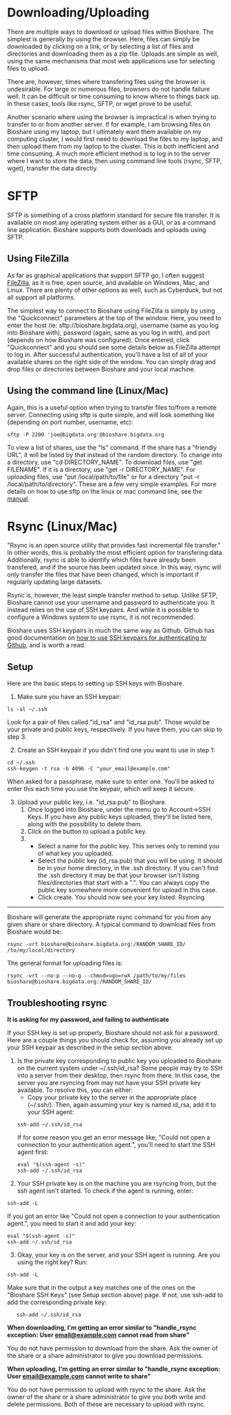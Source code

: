 Downloading/Uploading
=====================

There are multiple ways to download or upload files within Bioshare.  The simplest is generally by using the browser.  Here, files can simply be downloaded by clicking on a link, or by selecting a list of files and directories and downloading them as a zip file.  Uploads are simple as well, using the same mechanisms that most web applications use for selecting files to upload.

There are, however, times where transfering files using the browser is undesirable.  For large or numerous files, browsers do not handle failure well.  It can be difficult or time consuming to know where to things back up.  In these cases, tools like rsync, SFTP, or wget prove to be useful.

Another scenario where using the browser is impractical is when trying to transfer to or from another server.  If for example, I am browsing files on Bioshare using my laptop, but I ultimately want them available on my computing cluster, I would first need to download the files to my laptop, and then upload them from my laptop to the cluster.  This is both inefficient and time consuming.  A much more efficient method is to log in to the server where I want to store the data, then using command line tools (rsync, SFTP, wget), transfer the data directly.

SFTP
====

SFTP is something of a cross platform standard for secure file transfer.  It is available on most any operating system either as a GUI, or as a command line application.  Bioshare supports both downloads and uploads using SFTP.

Using FileZilla
---------------
As far as graphical applications that support SFTP go, I often suggest [FileZilla](https://filezilla-project.org), as it is free, open source, and available on Windows, Mac, and Linux.  There are plenty of other options as well, such as Cyberduck, but not all support all platforms.

The simplest way to connect to Bioshare using FileZilla is simply by using the "Quickconnect" parameters at the top of the window.  Here, you need to enter the host (ie: sftp://bioshare.bigdata.org), username (same as you log into Bioshare with), password (again, same as you log in with), and port (depends on how Bioshare was configured).  Once entered, click "Quickconnect" and you should see some details below as FileZilla attempt to log in.  After successful authentication, you'll have a list of all of your available shares on the right side of the window.  You can simply drag and drop files or directories between Bioshare and your local machine.

Using the command line (Linux/Mac)
----------------------------------
Again, this is a useful option when trying to transfer files to/from a remote server.  Connecting using sftp is quite simple, and will look something like (depending on port number, username, etc):
```Shell
sftp -P 2200 'joe@bigdata.org'@bioshare.bigdata.org
```
To view a list of shares, use the "ls" command.  If the share has a "friendly URL", it will be listed by that instead of the random directory.  To change into a directory, use "cd DIRECTORY_NAME".  To download files, use "get FILENAME".  If it is a directory, use "get -r DIRECTORY_NAME".  For uploading files, use "put /local/path/to/file" or for a directory "put -r /local/path/to/directory".  These are a few very simple examples.  For more details on how to use sftp on the linux or mac command line, see the [manual](https://man.openbsd.org/sftp).

Rsync (Linux/Mac)
=================
"Rsync is an open source utility that provides fast incremental file transfer."  In other words, this is probably the most efficient option for transfering data.  Additionally, rsync is able to identify which files have already been transfered, and if the source has been updated since.  In this way, rsync will only transfer the files that have been changed, which is important if regularly updating large datasets.  

Rsync is, however, the least simple transfer method to setup.  Unlike SFTP, Bioshare cannot use your username and password to authenticate you.  It instead relies on the use of SSH keypairs.  And while it is possible to configure a Windows system to use rsync, it is not recommended.

Bioshare uses SSH keypairs in much the same way as Github.  Github has good documentation on [how to use SSH keypairs for authenticating to Github](https://help.github.com/articles/connecting-to-github-with-ssh/), and is worth a read.

Setup
-----
Here are the basic steps to setting up SSH keys with Bioshare.

1.  Make sure you have an SSH keypair:
```Shell
ls -al ~/.ssh
```
Look for a pair of files called "id_rsa" and "id_rsa.pub".  Those would be your private and public keys, respectively.  If you have them, you can skip to step 3.

2.  Create an SSH keypair if you didn't find one you want to use in step 1:
```Shell
cd ~/.ssh
ssh-keygen -t rsa -b 4096 -C "your_email@example.com"
```
When asked for a passphrase, make sure to enter one.  You'll be asked to enter this each time you use the keypair, which will keep it secure.

3.  Upload your public key, i.e. "id_rsa.pub" to Bioshare.  
    1.  Once logged into Bioshare, under the menu go to Account->SSH Keys.  If you have any public keys uploaded, they'll be listed here, along with the possibility to delete them.  
    2.  Click on the button to upload a public key.
    3.  
        *  Select a name for the public key.  This serves only to remind you of what key you uploaded.
        *  Select the public key (id_rsa.pub) that you will be using.  It should be in your home directory, in the .ssh directory.  If you can't find the .ssh directory it may be that your browser isn't listing files/directories that start with a ".".  You can always copy the public key somewhere more convenient for upload in this case.
        *  Click create.  You should now see your key listed.
Rsyncing
--------
Bioshare will generate the appropriate rsync command for you from any given share or share directory.  A typical command to download files from Bioshare would be:
```Shell
rsync -vrt bioshare@bioshare.bigdata.org:/RANDOM_SHARE_ID/ /to/my/local/directory
```
The general format for uploading files is:
```Shell
rsync -vrt --no-p --no-g --chmod=ugo=rwX /path/to/my/files bioshare@bioshare.bigdata.org:/RANDOM_SHARE_ID/
```
Troubleshooting rsync
---------------------
**It is asking for my password, and failing to authenticate**

If your SSH key is set up properly, Bioshare should not ask for a password.  Here are a couple things you should check for, assuming you already set up your SSH keypair as described in the setup section above:
1.  Is the private key corresponding to public key you uploaded to Bioshare on the current system under ~/.ssh/id_rsa?  Some people may try to SSH into a server from their desktop, then rsync from there.  In this case, the server you are rsyncing from may not have your SSH private key available. To resolve this, you can either:
    *  Copy your private key to the server in the appropriate place (~/.ssh/).  Then, again assuming your key is named id_rsa, add it to your SSH agent:
    ```Shell
    ssh-add ~/.ssh/id_rsa
    ```
    If for some reason you get an error message like, "Could not open a connection to your authentication agent.", you'll need to start the SSH agent first:
    ```Shell
    eval "$(ssh-agent -s)"
    ssh-add ~/.ssh/id_rsa
    ```
2.  Your SSH private key is on the machine you are rsyncing from, but the ssh agent isn't started.
To check if the agent is running, enter:
```Shell
ssh-add -L
```
If you got an error like "Could not open a connection to your authentication agent.", you need to start it and add your key:
```Shell
eval "$(ssh-agent -s)"
ssh-add ~/.ssh/id_rsa
```
3.  Okay, your key is on the server, and your SSH agent is running.  Are you using the right key?  Run:
```Shell
ssh-add -L
```
Make sure that in the output a key matches one of the ones on the "Bioshare SSH Keys" (see Setup section above) page.  If not, use ssh-add to add the corresponding private key:
```Shell
   ssh-add ~/.ssh/id_rsa
```

**When downloading, I'm getting an error similar to "handle_rsync exception: User email@example.com cannot read from share"**

You do not have permission to download from the share.  Ask the owner of the share or a share administrator to give you download permissions.

**When uploading, I'm getting an error similar to "handle_rsync exception: User email@example.com cannot write to share"**

You do not have permission to upload with rsync to the share.  Ask the owner of the share or a share administrator to give you both write and delete permissions.  Both of these are necessary to upload with rsync.
